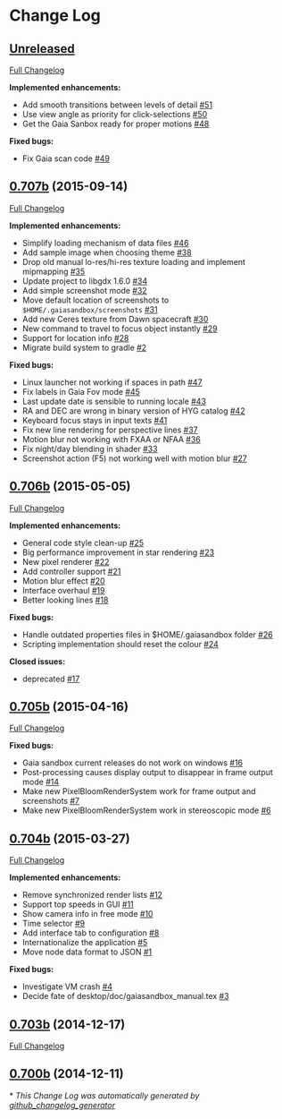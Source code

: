 # Change Log

## [Unreleased](https://github.com/ari-zah/gaiasandbox/tree/HEAD)

[Full Changelog](https://github.com/ari-zah/gaiasandbox/compare/0.707b...HEAD)

**Implemented enhancements:**

- Add smooth transitions between levels of detail [\#51](https://github.com/ari-zah/gaiasandbox/issues/51)
- Use view angle as priority for click-selections [\#50](https://github.com/ari-zah/gaiasandbox/issues/50)
- Get the Gaia Sanbox ready for proper motions [\#48](https://github.com/ari-zah/gaiasandbox/issues/48)

**Fixed bugs:**

- Fix Gaia scan code [\#49](https://github.com/ari-zah/gaiasandbox/issues/49)

## [0.707b](https://github.com/ari-zah/gaiasandbox/tree/0.707b) (2015-09-14)
[Full Changelog](https://github.com/ari-zah/gaiasandbox/compare/0.706b...0.707b)

**Implemented enhancements:**

- Simplify loading mechanism of data files [\#46](https://github.com/ari-zah/gaiasandbox/issues/46)
- Add sample image when choosing theme [\#38](https://github.com/ari-zah/gaiasandbox/issues/38)
- Drop old manual lo-res/hi-res texture loading and implement mipmapping [\#35](https://github.com/ari-zah/gaiasandbox/issues/35)
- Update project to libgdx 1.6.0 [\#34](https://github.com/ari-zah/gaiasandbox/issues/34)
- Add simple screenshot mode [\#32](https://github.com/ari-zah/gaiasandbox/issues/32)
- Move default location of screenshots to `$HOME/.gaiasandbox/screenshots` [\#31](https://github.com/ari-zah/gaiasandbox/issues/31)
- Add new Ceres texture from Dawn spacecraft [\#30](https://github.com/ari-zah/gaiasandbox/issues/30)
- New command to travel to focus object instantly [\#29](https://github.com/ari-zah/gaiasandbox/issues/29)
- Support for location info [\#28](https://github.com/ari-zah/gaiasandbox/issues/28)
- Migrate build system to gradle [\#2](https://github.com/ari-zah/gaiasandbox/issues/2)

**Fixed bugs:**

- Linux launcher not working if spaces in path [\#47](https://github.com/ari-zah/gaiasandbox/issues/47)
- Fix labels in Gaia Fov mode [\#45](https://github.com/ari-zah/gaiasandbox/issues/45)
- Last update date is sensible to running locale [\#43](https://github.com/ari-zah/gaiasandbox/issues/43)
- RA and DEC are wrong in binary version of HYG catalog [\#42](https://github.com/ari-zah/gaiasandbox/issues/42)
- Keyboard focus stays in input texts [\#41](https://github.com/ari-zah/gaiasandbox/issues/41)
- Fix new line rendering for perspective lines [\#37](https://github.com/ari-zah/gaiasandbox/issues/37)
- Motion blur not working with FXAA or NFAA [\#36](https://github.com/ari-zah/gaiasandbox/issues/36)
- Fix night/day blending in shader  [\#33](https://github.com/ari-zah/gaiasandbox/issues/33)
- Screenshot action \(F5\) not working well with motion blur [\#27](https://github.com/ari-zah/gaiasandbox/issues/27)

## [0.706b](https://github.com/ari-zah/gaiasandbox/tree/0.706b) (2015-05-05)
[Full Changelog](https://github.com/ari-zah/gaiasandbox/compare/0.705b...0.706b)

**Implemented enhancements:**

- General code style clean-up  [\#25](https://github.com/ari-zah/gaiasandbox/issues/25)
- Big performance improvement in star rendering [\#23](https://github.com/ari-zah/gaiasandbox/issues/23)
- New pixel renderer [\#22](https://github.com/ari-zah/gaiasandbox/issues/22)
- Add controller support [\#21](https://github.com/ari-zah/gaiasandbox/issues/21)
- Motion blur effect [\#20](https://github.com/ari-zah/gaiasandbox/issues/20)
- Interface overhaul [\#19](https://github.com/ari-zah/gaiasandbox/issues/19)
- Better looking lines [\#18](https://github.com/ari-zah/gaiasandbox/issues/18)

**Fixed bugs:**

- Handle outdated properties files in $HOME/.gaiasandbox folder [\#26](https://github.com/ari-zah/gaiasandbox/issues/26)
- Scripting implementation should reset the colour [\#24](https://github.com/ari-zah/gaiasandbox/issues/24)

**Closed issues:**

- deprecated [\#17](https://github.com/ari-zah/gaiasandbox/issues/17)

## [0.705b](https://github.com/ari-zah/gaiasandbox/tree/0.705b) (2015-04-16)
[Full Changelog](https://github.com/ari-zah/gaiasandbox/compare/0.704b...0.705b)

**Fixed bugs:**

- Gaia sandbox current releases do not work on windows [\#16](https://github.com/ari-zah/gaiasandbox/issues/16)
- Post-processing causes display output to disappear in frame output mode [\#14](https://github.com/ari-zah/gaiasandbox/issues/14)
- Make new PixelBloomRenderSystem work for frame output and screenshots [\#7](https://github.com/ari-zah/gaiasandbox/issues/7)
- Make new PixelBloomRenderSystem work in stereoscopic mode [\#6](https://github.com/ari-zah/gaiasandbox/issues/6)

## [0.704b](https://github.com/ari-zah/gaiasandbox/tree/0.704b) (2015-03-27)
[Full Changelog](https://github.com/ari-zah/gaiasandbox/compare/0.703b...0.704b)

**Implemented enhancements:**

- Remove synchronized render lists [\#12](https://github.com/ari-zah/gaiasandbox/issues/12)
- Support top speeds in GUI [\#11](https://github.com/ari-zah/gaiasandbox/issues/11)
- Show camera info in free mode [\#10](https://github.com/ari-zah/gaiasandbox/issues/10)
- Time selector [\#9](https://github.com/ari-zah/gaiasandbox/issues/9)
- Add interface tab to configuration [\#8](https://github.com/ari-zah/gaiasandbox/issues/8)
- Internationalize the application [\#5](https://github.com/ari-zah/gaiasandbox/issues/5)
- Move node data format to JSON [\#1](https://github.com/ari-zah/gaiasandbox/issues/1)

**Fixed bugs:**

- Investigate VM crash [\#4](https://github.com/ari-zah/gaiasandbox/issues/4)
- Decide fate of desktop/doc/gaiasandbox\_manual.tex [\#3](https://github.com/ari-zah/gaiasandbox/issues/3)

## [0.703b](https://github.com/ari-zah/gaiasandbox/tree/0.703b) (2014-12-17)
[Full Changelog](https://github.com/ari-zah/gaiasandbox/compare/0.700b...0.703b)

## [0.700b](https://github.com/ari-zah/gaiasandbox/tree/0.700b) (2014-12-11)


\* *This Change Log was automatically generated by [github_changelog_generator](https://github.com/skywinder/Github-Changelog-Generator)*